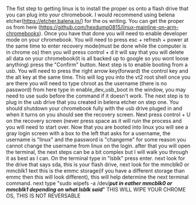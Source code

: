 The fist step to getting linux is to install the proper os onto a flash drive that you can plug into your chromebook. I would recommend using belena etcher(https://etcher.balena.io/) for the os writing. You can get the proper os from here (https://github.com/hexdump0815/linux-mainline-on-arm-chromebooks). Once you have that done you will need to enable developer mode on your chromebook. You will need to press esc + refresh + power at the same time to enter recovery mode(must be done while the computer is in chrome os) then you will press control + d it will say that you will delete all data on your chromebook(it is all backed up to google so you wont loose anything) press the "Confirm" button. Next step is to enable booting from a usb. You will need to press the right arrow key(forward) the control key and the alt key at the same time. This will log you into the vt2 root shell once you are there you will need to type chroot as the username (there is no password) from here type in enable_dev_usb_boot in the window, you may need to use sudo before the command if it doesn't work. The next step is to plug in the usb drive that you created in belena etcher on step one. You should shutdown your chromebook fully with the usb drive pluged in and when it turns on you should see the recovery screen. Next press control + U on the recovery screen (never press space as it will ruin the process and you will need to start over. Now that you are booted into linux you will see a gray login screen with a box to the left that asks for a username, the username is "linux" and the password is "changeme" for some reason you cannot change the username from linux on the login. after that you will open the terminal, the next steps can be a bit complex but I will walk you through it as best as I can. On the terminal type in "lsblk" press enter. next look for the drive that says sda, this is your flash drive, next look for the mmcblk0 or mmcblk1 text this is the emmc storage(if you have a different storage than emmc then this will look different), this will help determine the next terminal command. next type "sudo wipefs -a /dev/*****put in eather mmcblk0 or mmcblk1 depending on what lsblk said*****" THIS WILL WIPE YOUR CHROME OS, THIS IS NOT REVERSABLE

